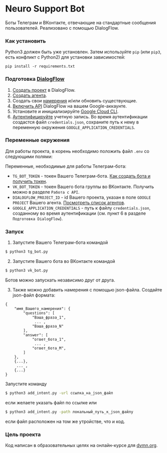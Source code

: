 # Neuro Support Bot

Боты Телеграм и ВКонтакте, отвечающие на стандартные сообщения пользователей. Реализовано с помощью DialogFlow.

### Как установить

Python3 должен быть уже установлен. 
Затем используйте `pip` (или `pip3`, есть конфликт с Python2) для установки зависимостей:
```
pip install -r requirements.txt
```

### Подготовка [DialogFlow](https://dialogflow.cloud.google.com/)

1. [Создать проект](https://cloud.google.com/dialogflow/es/docs/quick/setup) в DialogFlow.
2. [Создать агента](https://cloud.google.com/dialogflow/es/docs/quick/build-agent).
3. Создать свои [намерения](https://dialogflow.cloud.google.com/#/agent/newagent-qseq/intents) и/или обновить существующие.
4. [Включить API](https://cloud.google.com/dialogflow/es/docs/quick/setup#api) DialogFlow на вашем Google-аккаунте.
5. Установите и инициализируйте [Google Cloud CLI](https://cloud.google.com/dialogflow/es/docs/quick/setup#sdk). 
6. [Аутентифицируйте](https://cloud.google.com/dialogflow/es/docs/quick/setup#user) учетную запись. Во время аутентификации создастся файл `credentials.json`, сохраните путь к нему в переменную окружения `GOOGLE_APPLICATION_CREDENTIALS`.

### Переменные окружения

Для работы проекта, в корень необходимо положить файл `.env` со следующими полями:

Переменные, необходимые для работы Телеграм-бота:
- `TG_BOT_TOKEN` - токен Вашего Телеграм-бота. [Как создать бота и получить токен](https://core.telegram.org/bots#how-do-i-create-a-bot).
- `VK_BOT_TOKEN` - токен Вашего бота группы во ВКонтакте. Получить можно в разделе `Работа с API`.
- `DIALOGFLOW_PROJECT_ID` - id Вашего проекта, указан в поле `GOOGLE PROJECT` Вашего агента. [Посмотреть список агентов](https://dialogflow.cloud.google.com/#/agents).
- `GOOGLE_APPLICATION_CREDENTIALS` - путь к файлу `credentials.json`, созданному во время аутентификации (см. пункт 6 в разделе `Подготовка DialogFlow`).

### Запуск

1. Запустите Вашего Телеграм-бота командой
```bash
$ python3 tg_bot.py
```

2. Запустите Вашего бота во ВКонтакте командой
```bash
$ python3 vk_bot.py
```

Ботов можно запускать независимо друг от друга.

3. Также можно добавить намерения с помощью json-файла. Создайте json-файл формата:
```
{
    "имя_Вашего_намерения": {
        "questions": [
            "Ваша_фраза_1",
             ... ,
            "Ваша_фраза_N"
        ],
        "answer": [
            "ответ_бота_1",
             ... ,
            "ответ_бота_M",
        ]
    },
    {...},
     ... ,
    {...}
}
```
Запустите команду
```bash
$ python3 add_intent.py -url ссылка_на_json_файл
```
если желаете указать файл по ссылке или
```bash
$ python3 add_intent.py -path локальный_путь_к_json_файлу
```
если файл расположен на том же утройстве, что и код.

### Цель проекта

Код написан в образовательных целях на онлайн-курсе для [dvmn.org](https://dvmn.org/).
